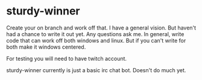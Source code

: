 # sturdy-winner

Create your on branch and work off that. I have a general vision. But haven't had a chance to write it out yet. Any questions ask me. In general, write code that can work off both windows and linux. But if you can't write for both make it windows centered.

For testing you will need to have twitch account.

sturdy-winner currently is just a basic irc chat bot. Doesn't do much yet. 
